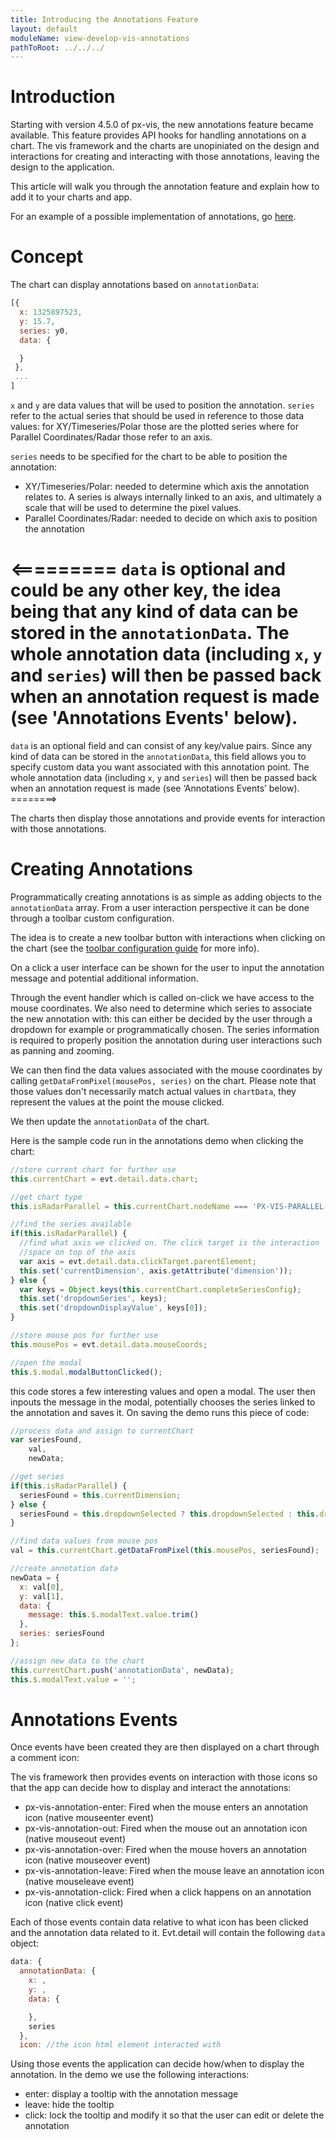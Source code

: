```yaml
---
title: Introducing the Annotations Feature
layout: default
moduleName: view-develop-vis-annotations
pathToRoot: ../../../
---
```


# Introduction

Starting with version 4.5.0 of px-vis, the new annotations feature became available. This feature provides API hooks for handling annotations on a chart. The vis framework and the charts are unopiniated on the design and interactions for creating and interacting with those annotations, leaving the design to the application.


This article will walk you through the annotation feature and explain how to add it to your charts and app.

For an example of a possible implementation of annotations, go [here](https://www.predix-ui.com/px-vis-demos/px-vis-demos/annotations.html).

# Concept

The chart can display annotations based on `annotationData`:

```js
[{
  x: 1325897523,
  y: 15.7,
  series: y0,
  data: {

  }
 },
 ...
]
```

`x` and `y` are data values that will be used to position the annotation. `series` refer to the actual series that should be used in reference to those data values: for XY/Timeseries/Polar those are the plotted series where for Parallel Coordinates/Radar those refer to an axis.

`series` needs to be specified for the chart to be able to position the annotation:
  * XY/Timeseries/Polar: needed to determine which axis the annotation relates to. A series is always internally linked to an axis, and ultimately a scale that will be used to determine the pixel values.
  * Parallel Coordinates/Radar: needed to decide on which axis to position the annotation

<=========
`data` is optional and could be any other key, the idea being that any kind of data can be stored in the `annotationData`. The whole annotation data (including `x`, `y` and `series`) will then be passed back when an annotation request is made (see 'Annotations Events' below).
======
`data` is an optional field and can consist of any key/value pairs.  Since any kind of data can be stored in the `annotationData`, this field allows you to specify custom data you want associated with this annotation point. The whole annotation data (including `x`, `y` and `series`) will then be passed back when an annotation request is made (see ‘Annotations Events’ below).
========>

The charts then display those annotations and provide events for interaction with those annotations.

# Creating Annotations

Programmatically creating annotations is as simple as adding objects to the `annotationData` array. From a user interaction perspective it can be done through a toolbar custom configuration.

The idea is to create a new toolbar button with interactions when clicking on the chart (see the [toolbar configuration guide](https://www.predix-ui.com/#/develop/vis/configure-toolbar) for more info).

On a click a user interface can be shown for the user to input the annotation message and potential additional information.

Through the event handler which is called on-click we have access to the mouse coordinates. We also need to determine which series to associate the new annotation with: this can either be decided by the user through a dropdown for example or programmatically chosen. The series information is required to properly position the annotation during user interactions such as panning and zooming.

We can then find the data values associated with the mouse coordinates by calling `getDataFromPixel(mousePos, series)` on the chart. Please note that those values don't necessarily match actual values in `chartData`, they represent the values at the point the mouse clicked.

We then update the `annotationData` of the chart.

Here is the sample code run in the annotations demo when clicking the chart:

```js
//store current chart for further use
this.currentChart = evt.detail.data.chart;

//get chart type
this.isRadarParallel = this.currentChart.nodeName === 'PX-VIS-PARALLEL-COORDINATES' || this.currentChart.nodeName === 'PX-VIS-RADAR';

//find the series available
if(this.isRadarParallel) {
  //find what axis we clicked on. The click target is the interaction
  //space on top of the axis
  var axis = evt.detail.data.clickTarget.parentElement;
  this.set('currentDimension', axis.getAttribute('dimension'));
} else {
  var keys = Object.keys(this.currentChart.completeSeriesConfig);
  this.set('dropdownSeries', keys);
  this.set('dropdownDisplayValue', keys[0]);
}

//store mouse pos for further use
this.mousePos = evt.detail.data.mouseCoords;

//open the modal
this.$.modal.modalButtonClicked();
```

this code stores a few interesting values and open a modal. The user then inpouts the message in the modal, potentially chooses the series linked to the annotation and saves it. On saving the demo runs this piece of code:

```js
//process data and assign to currentChart
var seriesFound,
    val,
    newData;

//get series
if(this.isRadarParallel) {
  seriesFound = this.currentDimension;
} else {
  seriesFound = this.dropdownSelected ? this.dropdownSelected : this.dropdownDisplayValue;
}

//find data values from mouse pos
val = this.currentChart.getDataFromPixel(this.mousePos, seriesFound);

//create annotation data
newData = {
  x: val[0],
  y: val[1],
  data: {
    message: this.$.modalText.value.trim()
  },
  series: seriesFound
};

//assign new data to the chart
this.currentChart.push('annotationData', newData);
this.$.modalText.value = '';
```

# Annotations Events

Once events have been created they are then displayed on a chart through a comment icon:

<catalog-picture img-src="../../../img/guidelines/dev/vis/annotations/annotations" img-alt="Annotations" style="border:none;" caption="Timeseries with three annotations"></catalog-picture>

The vis framework then provides events on interaction with those icons so that the app can decide how to display and interact the annotations:
  * px-vis-annotation-enter: Fired when the mouse enters an annotation icon (native mouseenter event)
  * px-vis-annotation-out: Fired when the mouse out an annotation icon (native mouseout event)
  * px-vis-annotation-over: Fired when the mouse hovers an annotation icon (native mouseover event)
  * px-vis-annotation-leave: Fired when the mouse leave an annotation icon (native mouseleave event)
  * px-vis-annotation-click: Fired when a click happens on an annotation icon (native click event)

Each of those events contain data relative to what icon has been clicked and the annotation data related to it. Evt.detail will contain the following `data` object:

```js
data: {
  annotationData: {
    x: ,
    y: ,
    data: {

    },
    series
  },
  icon: //the icon html element interacted with
```

Using those events the application can decide how/when to display the annotation. In the demo we use the following interactions:
  * enter: display a tooltip with the annotation message
  * leave: hide the tooltip
  * click: lock the tooltip and modify it so that the user can edit or delete the annotation

